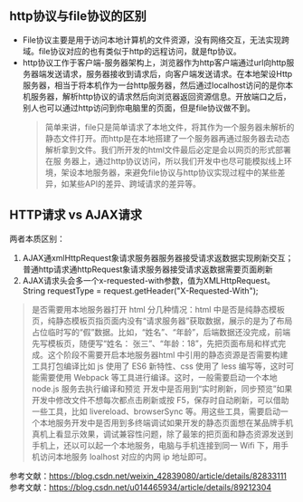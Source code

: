 ## http协议与file协议的区别
* File协议主要是用于访问本地计算机的文件资源，没有网络交互，无法实现跨域。file协议对应的也有类似于http的远程访问，就是ftp协议。
* http协议工作于客户端-服务器架构上，浏览器作为http客户端通过url向http服务器端发送请求，服务器接收到请求后，向客户端发送请求。在本地架设Http服务器，相当于将本机作为一台http服务器，然后通过localhost访问的是你本机服务器，解析http协议的请求然后向浏览器返回资源信息。开放端口之后，别人也可以通过http访问到你电脑里的页面，但是file协议做不到。
  > 简单来讲，file只是简单请求了本地文件，将其作为一个服务器未解析的静态文件打开。而http是在本地搭建了一个服务器再通过服务器去动态解析拿到文件。我们所开发的html文件最后必定是会以网页的形式部署在服 务器上，通过http协议访问，所以我们开发中也尽可能模拟线上环境，架设本地服务器，来避免file协议与http协议实现过程中的某些差异，如某些API的差异、跨域请求的差异等。
## HTTP请求 vs AJAX请求
两者本质区别：
1. AJAX通xmlHttpRequest象请求服务器服务器接受请求返数据实现刷新交互；普通http请求通httpRequest象请求服务器接受请求返数据需要页面刷新
2. AJAX请求头会多一个x-requested-with参数，值为XMLHttpRequest。  String requestType = request.getHeader("X-Requested-With"); 
  > 是否需要用本地服务器打开 html 分几种情况：html 中是否是纯静态模板页，纯静态模板页指页面内没有“请求服务器”获取数据，展示的是为了布局占位临时写的“假”数据。比如，“姓名”、“年龄”，后端数据还没完成，前端先写模板页，随便写“姓名： 张三”、“年龄：18”，先把页面布局和样式完成。这个阶段不需要开启本地服务器html 中引用的静态资源是否需要构建工具打包编译比如 js 使用了 ES6 新特性、css 使用了 less 编写等，这时可能需要使用 Webpack 等工具进行编译。这时，一般需要启动一个本地 node.js 服务去执行编译和预览 开发中是否用到“实时刷新，同步预览”如果开发中修改文件不想每次都点击刷新或按 F5，保存时自动刷新，可以借助一些工具，比如 livereload、browserSync 等。用这些工具，需要启动一个本地服务开发中是否用到多终端调试如果开发的静态页面想在某品牌手机真机上看显示效果，调试兼容性问题，除了最笨的把页面和静态资源发送到手机上，还以可以起一个本地服务，电脑与手机连接到同一 Wifi 下，用手机访问本地服务 loalhost 对应的内网 ip 地址即可。

参考文献：https://blog.csdn.net/weixin_42839080/article/details/82833111
参考文献：https://blog.csdn.net/u014465934/article/details/89212304

